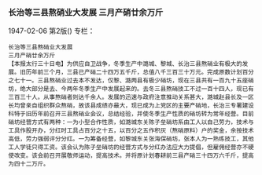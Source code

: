### 长治等三县熬硝业大发展  三月产硝廿余万斤

1947-02-06
第2版()
专栏：

    长治等三县熬硝业大发展
    三月产硝廿余万斤
    【本报太行三十日电】为供应自卫战争，冬季生产中潞城、黎城、长治三县熬硝业有极大的发展。旧历年前三个月，三县已产硝二十四万五千斤，总值八千三百三十万元。完成原数计划百分之七十一。三县熬硝业过去本不发达，仅黎、潞两县有极少硝坊，现在三县共有一百九十五座硝坊，绝大部分是去、今两年冬季生产中发展起来的。去冬三县熬硝技工不过一百十四人，现已有三百三十人。从事熬硝者则达千余人。发展的迅速与政府注意推动关系甚大，潞城赵县长及一区长均曾亲自组织群众熬硝，故该县成绩亦最大，现已成为上党区的主要产硝地，长治三专署建设科特于旧历年前召开三县熬硝业会议，总结经验，并使冬季生产性质的硝坊转为常年经营。目前硝坊经营方式有两种：一为小型合作性质，如潞城东关陈子垒硝坊系由工人以自己劳力，技术与工具作股开办，分红时工具占百分之十五，以百分之五作积灰（熬硝原料）户的奖金，余按技术高低，劳力强弱评分分红。一为筹备经营，如黎城东关张海保硝坊，张本人为一熟练技工，其他工人学徒只得工资。该会认为陈子垒硝坊的经营方式与分红办法应大力提倡，但雇佣经营亦不硬使改变。该会前召开展敬师运动，提高技术。并将原计划春耕前三县产硝三十四万六千斤，提高为四十二万斤。

